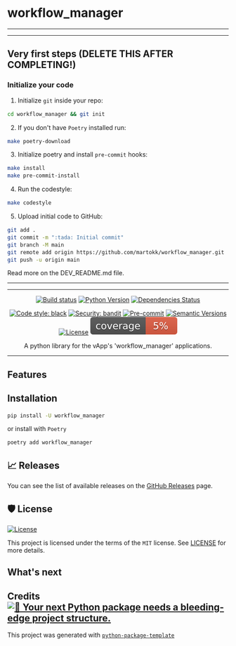 # workflow_manager

---

---

## Very first steps (DELETE THIS AFTER COMPLETING!)

### Initialize your code

1. Initialize `git` inside your repo:

```bash
cd workflow_manager && git init
```

2. If you don't have `Poetry` installed run:

```bash
make poetry-download
```

3. Initialize poetry and install `pre-commit` hooks:

```bash
make install
make pre-commit-install
```

4. Run the codestyle:

```bash
make codestyle
```

5. Upload initial code to GitHub:

```bash
git add .
git commit -m ":tada: Initial commit"
git branch -M main
git remote add origin https://github.com/martokk/workflow_manager.git
git push -u origin main
```

Read more on the DEV_README.md file.

---

---

<div align="center">

[![Build status](https://github.com/martokk/workflow_manager/workflows/build/badge.svg?branch=master&event=push)](https://github.com/martokk/workflow_manager/actions?query=workflow%3Abuild)
[![Python Version](https://img.shields.io/pypi/pyversions/workflow_manager.svg)](https://pypi.org/project/workflow_manager/)
[![Dependencies Status](https://img.shields.io/badge/dependencies-up%20to%20date-brightgreen.svg)](https://github.com/martokk/workflow_manager/pulls?utf8=%E2%9C%93&q=is%3Apr%20author%3Aapp%2Fdependabot)

[![Code style: black](https://img.shields.io/badge/code%20style-black-000000.svg)](https://github.com/psf/black)
[![Security: bandit](https://img.shields.io/badge/security-bandit-green.svg)](https://github.com/PyCQA/bandit)
[![Pre-commit](https://img.shields.io/badge/pre--commit-enabled-brightgreen?logo=pre-commit&logoColor=white)](https://github.com/martokk/workflow_manager/blob/master/.pre-commit-config.yaml)
[![Semantic Versions](https://img.shields.io/badge/%20%20%F0%9F%93%A6%F0%9F%9A%80-semantic--versions-e10079.svg)](https://github.com/martokk/workflow_manager/releases)
[![License](https://img.shields.io/github/license/martokk/workflow_manager)](https://github.com/martokk/workflow_manager/blob/master/LICENSE)
![Coverage Report](assets/images/coverage.svg)

A python library for the vApp's 'workflow_manager' applications.

</div>

---

## Features

## Installation

```bash
pip install -U workflow_manager
```

or install with `Poetry`

```bash
poetry add workflow_manager
```



## 📈 Releases

You can see the list of available releases on the [GitHub Releases](https://github.com/martokk/workflow_manager/releases) page.

## 🛡 License

[![License](https://img.shields.io/github/license/martokk/workflow_manager)](https://github.com/martokk/workflow_manager/blob/master/LICENSE)

This project is licensed under the terms of the `MIT` license. See [LICENSE](https://github.com/martokk/workflow_manager/blob/master/LICENSE) for more details.

## What's next

## Credits [![🚀 Your next Python package needs a bleeding-edge project structure.](https://img.shields.io/badge/python--package--template-%F0%9F%9A%80-brightgreen)](https://github.com/TezRomacH/python-package-template)

This project was generated with [`python-package-template`](https://github.com/TezRomacH/python-package-template)
